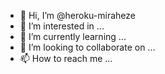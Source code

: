 - 👋 Hi, I’m @heroku-miraheze
- 👀 I’m interested in ...
- 🌱 I’m currently learning ...
- 💞️ I’m looking to collaborate on ...
- 📫 How to reach me ...

<!---
heroku-miraheze/heroku-miraheze is a ✨ special ✨ repository because its `README.md` (this file) appears on your GitHub profile.
You can click the Preview link to take a look at your changes.
--->
